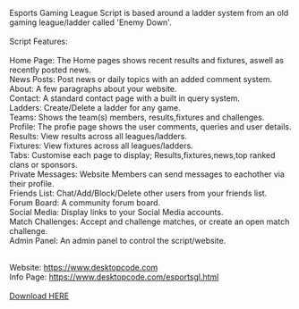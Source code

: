 Esports Gaming League Script is based around a ladder system from an old gaming league/ladder called 'Enemy Down'.<br><br>
Script Features:<br><br>
Home Page: The Home pages shows recent results and fixtures, aswell as recently posted news.<br>
News Posts: Post news or daily topics with an added comment system.<br>
About: A few paragraphs about your website.<br>
Contact: A standard contact page with a built in query system.<br>
Ladders: Create/Delete a ladder for any game.<br>
Teams: Shows the team(s) members, results,fixtures and challenges.<br>
Profile: The profie page shows the user comments, queries and user details.<br>
Results: View results across all leagues/ladders.<br>
Fixtures: View fixtures across all leagues/ladders.<br>
Tabs: Customise each page to display; Results,fixtures,news,top ranked clans or sponsors.<br>
Private Messages: Website Members can send messages to eachother via their profile.<br>
Friends List: Chat/Add/Block/Delete other users from your friends list.<br>
Forum Board: A community forum board.<br>
Social Media: Display links to your Social Media accounts.<br>
Match Challenges: Accept and challenge matches, or create an open match challenge.<br>
Admin Panel: An admin panel to control the script/website.<br><br>

Website: https://www.desktopcode.com<br>
Info Page: https://www.desktopcode.com/esportsgl.html<br><br>
<a href="https://desktopcode.com/download/do.php?idcore-id=265">Download HERE</a>
